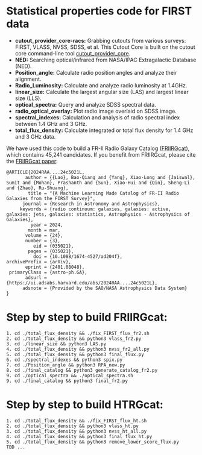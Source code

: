 # Statistical properties code for FIRST data
- **cutout_provider_core-racs:** Grabbing cutouts from various surveys: FIRST, VLASS, NVSS, SDSS, et al. This Cutout Core is built on the cutout core command-line tool [cutout_provider_core](https://ws.cadc-ccda.hia-iha.nrc-cnrc.gc.ca/files/vault/cirada/data/cutout_provider_core-racs.zip).
- **NED:** Searching optical/infrared from NASA/IPAC Extragalactic Database (NED).
- **Position_angle:** Calculate radio position angles and analyze their alignment.
- **Radio_Luminosity:** Calculate and analyze radio luminosity at 1.4GHz.
- **linear_size:** Calculate the largest angular size (LAS) and largest linear size (LLS).
- **optical_spectra:** Query and analyze SDSS spectral data.
- **radio_optical_overlay:** Plot radio image overlaid on SDSS image.
- **spectral_indexes:** Calculation and analysis of radio spectral index between 1.4 GHz and 3 GHz.
- **total_flux_density:** Calculate integrated or total flux density for 1.4 GHz and 3 GHz data.

We have used this code to build a FR-II Radio Galaxy Catalog ([FRIIRGcat](https://drive.google.com/file/d/19m_ma-2fFIWVZ8WJphXxr5W_HXkyIAeX/view?usp=drive_link)), which contains 45,241 candidates. If you benefit from FRIIRGcat, please cite the [FRIIRGcat paper](https://ui.adsabs.harvard.edu/abs/2024arXiv240108048L/abstract):
```
@ARTICLE{2024RAA....24c5021L,
       author = {{Lao}, Bao-Qiang and {Yang}, Xiao-Long and {Jaiswal}, Sumit and {Mohan}, Prashanth and {Sun}, Xiao-Hui and {Qin}, Sheng-Li and {Zhao}, Ru-Shuang},
        title = "{A Machine Learning Made Catalog of FR-II Radio Galaxies from the FIRST Survey}",
      journal = {Research in Astronomy and Astrophysics},
     keywords = {radio continuum: galaxies, galaxies: active, galaxies: jets, galaxies: statistics, Astrophysics - Astrophysics of Galaxies},
         year = 2024,
        month = mar,
       volume = {24},
       number = {3},
          eid = {035021},
        pages = {035021},
          doi = {10.1088/1674-4527/ad204f},
archivePrefix = {arXiv},
       eprint = {2401.08048},
 primaryClass = {astro-ph.GA},
       adsurl = {https://ui.adsabs.harvard.edu/abs/2024RAA....24c5021L},
      adsnote = {Provided by the SAO/NASA Astrophysics Data System}
}
```

# Step by step to build FRIIRGcat:
```
1. cd ./total_flux_density && ./fix_FIRST_flux_fr2.sh
2. cd ./total_flux_density && python3 vlass_fr2.py
3. cd ./linear_size && python3 LAS.py
4. cd ./total_flux_density && python3 nvss_fr2_all.py
5. cd ./total_flux_density && python3 final_flux.py
6. cd ./spectral_indexes && python3 spix.py
7. cd ./Position_angle && python3 RPA_new.py
8. cd ./final_catalog && python3 generate_catalog_fr2.py
9. cd ./optical_spectra && ./optical_spectra.sh
9. cd ./final_catalog && python3 final_fr2.py
```


# Step by step to build HTRGcat:
```
1. cd ./total_flux_density && ./fix_FIRST_flux_ht.sh
2. cd ./total_flux_density && python3 vlass_ht.py
3. cd ./total_flux_density && python3 nvss_ht_all.py
4. cd ./total_flux_density && python3 final_flux_ht.py
5. cd ./total_flux_density && python3 remove_lower_score_flux.py
TBD ...
```
